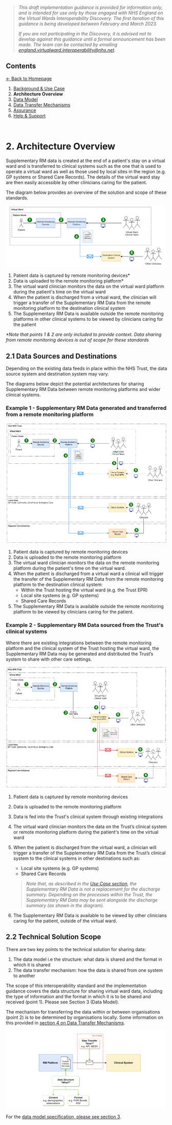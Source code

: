 > *This draft implementation guidance is provided for information only, and is intended for use only by those engaged with NHS England on the Virtual Wards Interoperability Discovery. The first iteration of this guidance is being developed between February and March 2023.* 
>
> *If you are not participating in the Discovery, it is advised not to develop against this guidance until a formal announcement has been made. The team can be contacted by emailing england.virtualward.interoperability@nhs.net.*


## Contents
[&larr; Back to Homepage](/README.md)
1. [Background & Use Case](/1_Background.md)
2. **Architecture Overview**
3. [Data Model](/3_Data_Model.md)
4. [Data Transfer Mechanisms](/4_Data_Transfer_Mechanisms.md)
5. [Assurance](/5_Assurance.md)
6. [Help & Support](/6_Support.md)

<br>

# 2. Architecture Overview

Supplementary RM data is created at the end of a patient's stay on a virtual ward and is transferred to clinical systems such as the one that is used to operate a virtual ward as well as those used by local sites in the region (e.g. GP systems or Shared Care Records). The details of the virtual ward stay are then easily accessible by other clinicians caring for the patient. 

The diagram below provides an overview of the solution and scope of these standards.

![image](/Images/Architecture%20Diagram%20-%20RM%20Platform%20to%20Destination%20System%20v3.png)

1. Patient data is captured by remote monitoring devices*
2. Data is uploaded to the remote monitoring platform*
3. The virtual ward clinician monitors the data on the virtual ward platform during the patient's time on the virtual ward 
4. When the patient is discharged from a virtual ward, the clinician will trigger a transfer of the Supplementary RM Data from the remote monitoring platform to the destination clinical system
5. The Supplementary RM Data is available outside the remote monitoring platforms in other clinical systems to be viewed by clinicians caring for the patient

*\*Note that points 1 & 2 are only included to provide context. Data sharing from remote monitoring devices is out of scope for these standards*

## 2.1 Data Sources and Destinations

Depending on the existing data feeds in place within the NHS Trust, the data source system and destination system may vary.

The diagrams below depict the potential architectures for sharing Supplementary RM Data between remote monitoring platforms and wider clinical systems.
 
### Example 1 - Supplementary RM Data generated and transferred from a remote monitoring platform

![image](/Images/Architecture%20Diagram%20-%20Data%20Sources%20%26%20Destinations%20-%20RM%20to%20CS%20v2.png)

1. Patient data is captured by remote monitoring devices
2. Data is uploaded to the remote monitoring platform
3. The virtual ward clinician monitors the data on the remote monitoring platform during the patient's time on the virtual ward. 
4. When the patient is discharged from a virtual ward a clinical will trigger the transfer of the Supplementary RM Data from the remote monitoring platform to the destination clinical system:
     - Within the Trust hosting the virtual ward (e.g. the Trust EPR)
     - Local site systems (e.g. GP systems)
     - Shared Care Records
5. The Supplementary RM Data is available outside the remote monitoring platform to be viewed by  clinicians caring for the patient.

### Example 2 - Supplementary RM Data sourced from the Trust's clinical systems

Where there are existing integrations between the remote monitoring platform and  the clinical system of the Trust hosting the virtual ward, the Supplementary RM Data may be generated and distributed the Trust’s system to share with other care settings.

![image](/Images/Architecture%20Diagram%20-%20Data%20Sources%20%26%20Destinations%20-%20CS%20to%20CS%20v3.png)

1. Patient data is captured by remote monitoring devices
2. Data is uploaded to the remote monitoring platform
3. Data is fed into the Trust's clinical system through existing integrations
4. The virtual ward clinician monitors the data on the Trust’s clinical system or remote monitoring platform during the patient's time on the virtual ward  
5. When the patient is discharged from the virtual ward, a clinician will trigger a transfer of the Supplementary RM Data from the Trust’s clinical system to the clinical systems in other destinations such as:
     - Local site systems (e.g. GP systems)
     - Shared Care Records

    >*Note that, as described in the [Use Case section](/1_Background.md), the Supplementary RM Data is not a replacement for the discharge summary. Depending on the processes within the Trust, the Supplementary RM Data may be sent alongside the discharge summary (as shown in the diagram).*

6. The Supplementary RM Data is available to be viewed by other clinicians caring for the patient, outside of the virtual ward. 

## 2.2 Technical Solution Scope

There are two key points to the technical solution for sharing data:
 1. The data model i.e the structure: what data is shared and the format in which it is shared
 2. The data transfer mechanism: how the data is shared from one system to another

The scope of this interoperability standard and the implementation guidance covers the data structure for sharing virtual ward data, including the type of information and the format in which it is to be shared and received (point 1). Please see Section 3 (Data Model). 

The mechanism for transferring the data within or between organisations (point 2) is to be determined by organisations locally.  Some information on this provided in [section 4 on Data Transfer Mechanisms](/4_Data_Transfer_Mechanisms.md). 

![image](/Images/Architecture%20Diagram%20-%20Technical%20Solution%20Scope%20v2.png)

For the [data model specification, please see section 3](/3_Data_Model.md). 

